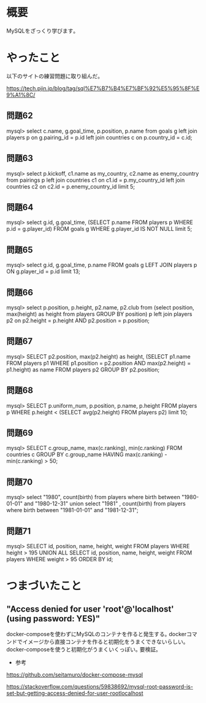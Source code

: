 # 概要

MySQLをざっくり学びます｡

# やったこと

以下のサイトの練習問題に取り組んだ｡

https://tech.pjin.jp/blog/tag/sql%E7%B7%B4%E7%BF%92%E5%95%8F%E9%A1%8C/

## 問題62

mysql> select c.name, g.goal_time, p.position, p.name from goals g left join players p on g.pairing_id = p.id left join countries c on p.country_id = c.id;

## 問題63

mysql> select p.kickoff, c1.name as my_country, c2.name as enemy_country from pairings p left join countries c1 on c1.id = p.my_country_id left join countries c2 on c2.id = p.enemy_country_id limit 5;

## 問題64

mysql> select g.id, g.goal_time, (SELECT p.name FROM players p WHERE p.id = g.player_id) FROM goals g WHERE g.player_id IS NOT NULL limit 5;

## 問題65

mysql> select g.id, g.goal_time, p.name FROM goals g LEFT JOIN players p ON g.player_id = p.id limit 13;

## 問題66

mysql> select p.position, p.height, p2.name, p2.club from (select position, max(height) as height from players GROUP BY position) p left join players p2 on p2.height = p.height AND p2.position = p.position;

## 問題67

mysql> SELECT p2.position, max(p2.height) as height, (SELECT p1.name FROM players p1 WHERE p1.position =
 p2.position AND max(p2.height) = p1.height) as name FROM players p2 GROUP BY p2.position;

## 問題68

mysql> SELECT p.uniform_num, p.position, p.name, p.height FROM players p WHERE p.height < (SELECT avg(p2.height) FROM players p2) limit 10;

## 問題69

mysql> SELECT c.group_name, max(c.ranking), min(c.ranking) FROM countries c GROUP BY c.group_name HAVING max(c.ranking) - min(c.ranking) > 50;

## 問題70

mysql> select "1980",  count(birth) from players where birth between "1980-01-01" and "1980-12-31" union select "1981" , count(birth) from players where birth between "1981-01-01" and "1981-12-31";

## 問題71

mysql> SELECT id, position, name, height, weight FROM players WHERE height > 195 UNION ALL SELECT id, position, name, height, weight FROM players WHERE weight > 95 ORDER BY id;


# つまづいたこと

## "Access denied for user 'root'@'localhost' (using password: YES)"

docker-composeを使わずにMySQLのコンテナを作ると発生する｡
dockerコマンドでイメージから直接コンテナを作ると初期化をうまくできないらしい｡
docker-composeを使うと初期化がうまくいくっぽい｡
要検証｡

- 参考

https://github.com/seitamuro/docker-compose-mysql

https://stackoverflow.com/questions/59838692/mysql-root-password-is-set-but-getting-access-denied-for-user-rootlocalhost
